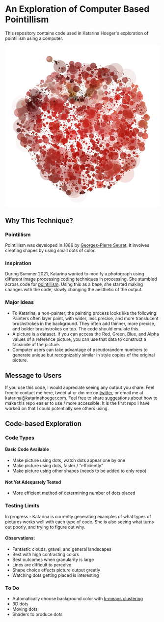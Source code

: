 # An Exploration of Computer Based Pointillism
This repository contains code used in Katarina Hoeger's exploration of pointillism using a computer.

![Red Dots of different sizes overlap on a white background to form an abstract apple](publicDomainAppleSample.jpg "Computer-Based Pointillism Apple")
## Why This Technique?

### Pointillism
Pointillism was developed in 1886 by [Georges-Pierre Seurat](https://www.moma.org/collection/works/79333?sov_referrer=art_term&art_term_slug=pointillism).
It involves creating shapes by using small dots of color.

### Inspiration
During Summer 2021, Katarina wanted to modify a photograph using different image processing coding techniques in processing.
She stumbled across code for [pointillism](http://learningprocessing.com/examples/chp15/example-15-14-Pointillism).
Using this as a base, she started making changes with the code, slowly changing the aesthetic of the output.

### Major Ideas
- To Katarina, a non-painter, the painting process looks like the following: Painters often layer paint, with wider, less precise, and more translucent brushstrokes in the background. They often add thinner, more precise, and bolder brushstrokes on top. The code should emulate this.
- A picture is a dataset. If you can access the Red, Green, Blue, and Alpha values of a reference picture, you can use that data to construct a facsimile of the picture.
- Computer users can take advantage of pseudorandom numbers to generate unique but recognizably similar in style copies of the original picture.

## Message to Users
If you use this code, I would appreciate seeing any output you share.
Feel free to contact me here, tweet at or dm me on [twitter](https://twitter.com/kfhoeger), or email me at [katarina@katarinahoeger.com](mailto:katarina@katarinahoeger.com).
Feel free to share suggestions about how to make this repo easier to use / more accessible.
It is the first repo I have worked on that I could potentially see others using. 

## Code-based Exploration
### Code Types
#### Basic Code Available
- Make picture using dots, watch dots appear one by one
- Make picture using dots, faster / "efficiently"
- Make picture using other shapes (needs to be added to only repo)

#### Not Yet Adequately Tested
- More efficient method of determining number of dots placed

### Testing Limits
In progress - Katarina is currently generating examples of what types of pictures works well with each type of code.
She is also seeing what turns out poorly, and trying to figure out why.

#### Observations:
- Fantastic clouds, gravel, and general landscapes
- Best with high contrasting colors
- Best outcomes when granularity is large
- Lines are difficult to perceive
- Shape choice effects picture output greatly
- Watching dots getting placed is interesting

### To Do
- Automatically choose background color with [k-means clustering](https://victorangeloblancada.github.io/blog/2019/10/01/color-palette-clustering.html)
- 3D dots
- Moving dots
- Shaders to produce dots

